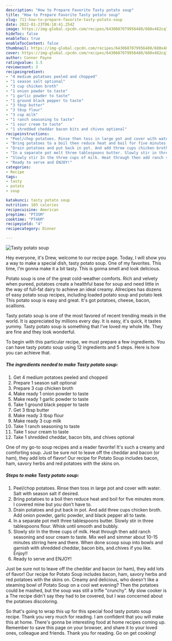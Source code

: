 ```yaml
---
description: "How to Prepare Favorite Tasty potato soup"
title: "How to Prepare Favorite Tasty potato soup"
slug: 711-how-to-prepare-favorite-tasty-potato-soup
date: 2022-01-23T06:10:41.254Z
image: https://img-global.cpcdn.com/recipes/6430687079956480/680x482cq70/tasty-potato-soup-recipe-main-photo.jpg
hideToc: false
enableToc: true
enableTocContent: false
thumbnail: https://img-global.cpcdn.com/recipes/6430687079956480/680x482cq70/tasty-potato-soup-recipe-main-photo.jpg
cover: https://img-global.cpcdn.com/recipes/6430687079956480/680x482cq70/tasty-potato-soup-recipe-main-photo.jpg
author: Connor Payne
ratingvalue: 3.5
reviewcount: 3
recipeingredient:
- "4 medium potatoes peeled and chopped"
- "1 season salt optional"
- "3 cup chicken broth"
- "1 onion powder to taste"
- "1 garlic powder to taste"
- "1 ground black pepper to taste"
- "3 tbsp butter"
- "3 tbsp flour"
- "3 cup milk"
- "1 ranch seasoning to taste"
- "1 sour cream to taste"
- "1 shredded cheddar bacon bits and chives optional"
recipeinstructions:
- "Peel/chop potatoes. Rinse then toss in large pot and cover with water. Salt with season salt if desired."
- "Bring potatoes to a boil then reduce heat and boil for five minutes more. I covered mine but you don&#39;t have to."
- "Drain potatoes and put back in pot. And add three cups chicken broth. Add onion powder, garlic powder, and black pepper all to taste."
- "In a separate pot melt three tablespoons butter. Slowly stir in three tablespoons flour. Whisk until smooth and bubbly."
- "Slowly stir In the three cups of milk. Heat through then add ranch seasoning and sour cream to taste. Mix well and simmer about 10-15 minutes stirring here and there. When done scoop soup into bowls and garnish with shredded cheddar, bacon bits, and.chives if you like. Enjoy!!"
- "Ready to serve and ENJOY!"
categories:
- Recipe
tags:
- tasty
- potato
- soup

katakunci: tasty potato soup 
nutrition: 103 calories
recipecuisine: American
preptime: "PT35M"
cooktime: "PT46M"
recipeyield: "4"
recipecategory: Dinner

---
```



![Tasty potato soup](https://img-global.cpcdn.com/recipes/6430687079956480/680x482cq70/tasty-potato-soup-recipe-main-photo.jpg)

Hey everyone, it's Drew, welcome to our recipe page. Today, I will show you a way to make a special dish, tasty potato soup. One of my favorites. This time, I'm gonna make it a bit tasty. This is gonna smell and look delicious.

Potato soup is one of the great cold-weather comforts. Rich and velvety when pureed, potatoes create a healthful base for soup and need little in the way of full-fat dairy to achieve an ideal creamy. Allrecipes has dozens of easy potato soup recipes, including loaded potato soup and potato leek This potato soup is easy and great. It&#39;s got potatoes, cheese, bacon, scallions.

Tasty potato soup is one of the most favored of recent trending meals in the world. It is appreciated by millions every day. It is easy, it's quick, it tastes yummy. Tasty potato soup is something that I've loved my whole life. They are fine and they look wonderful.


To begin with this particular recipe, we must prepare a few ingredients. You can have tasty potato soup using 12 ingredients and 5 steps. Here is how you can achieve that.

<!--inarticleads1-->

##### The ingredients needed to make Tasty potato soup:

1. Get 4 medium potatoes peeled and chopped
1. Prepare 1 season salt optional
1. Prepare 3 cup chicken broth
1. Make ready 1 onion powder to taste
1. Make ready 1 garlic powder to taste
1. Take 1 ground black pepper to taste
1. Get 3 tbsp butter
1. Make ready 3 tbsp flour
1. Make ready 3 cup milk
1. Take 1 ranch seasoning to taste
1. Take 1 sour cream to taste
1. Take 1 shredded cheddar, bacon bits, and chives optional


One of my go-to soup recipes and a reader favorite! It&#39;s such a creamy and comforting soup. Just be sure not to leave off the cheddar and bacon (or ham), they add lots of flavor! Our recipe for Potato Soup includes bacon, ham, savory herbs and red potatoes with the skins on. 

<!--inarticleads2-->

##### Steps to make Tasty potato soup:

1. Peel/chop potatoes. Rinse then toss in large pot and cover with water. Salt with season salt if desired.
1. Bring potatoes to a boil then reduce heat and boil for five minutes more. I covered mine but you don&#39;t have to.
1. Drain potatoes and put back in pot. And add three cups chicken broth. Add onion powder, garlic powder, and black pepper all to taste.
1. In a separate pot melt three tablespoons butter. Slowly stir in three tablespoons flour. Whisk until smooth and bubbly.
1. Slowly stir In the three cups of milk. Heat through then add ranch seasoning and sour cream to taste. Mix well and simmer about 10-15 minutes stirring here and there. When done scoop soup into bowls and garnish with shredded cheddar, bacon bits, and.chives if you like. Enjoy!!
1. Ready to serve and ENJOY!

Just be sure not to leave off the cheddar and bacon (or ham), they add lots of flavor! Our recipe for Potato Soup includes bacon, ham, savory herbs and red potatoes with the skins on. Creamy and delicious, who doesn&#39;t like a steaming bowl of Potato Soup on a cool wet evening? Then the potatoes could be mashed, but the soup was still a trifle &#34;crunchy&#34;. My slow cooker is a The recipe didn&#39;t say they had to be covered, but I was concerned about the potatoes discoloring. 

So that's going to wrap this up for this special food tasty potato soup recipe. Thank you very much for reading. I am confident that you will make this at home. There's gonna be interesting food at home recipes coming up. Remember to save this page on your browser, and share it to your loved ones, colleague and friends. Thank you for reading. Go on get cooking!

